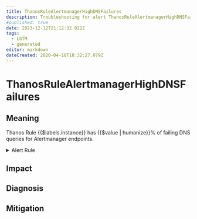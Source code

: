 ```yaml
---
title: ThanosRuleAlertmanagerHighDNSFailures
description: Troubleshooting for alert ThanosRuleAlertmanagerHighDNSFailures
#published: true
date: 2023-12-12T21:12:32.022Z
tags: 
  - LGTM
  - generated
editor: markdown
dateCreated: 2020-04-10T18:32:27.079Z
---
```


# ThanosRuleAlertmanagerHighDNSFailures

## Meaning
[//]: # "Short paragraph that explains what the alert means"
Thanos Rule {{$labels.instance}} has {{$value | humanize}}% of failing DNS queries for Alertmanager endpoints.

<details>
  <summary>Alert Rule</summary>

{{% rule "thanos/thanos-ruler.yml" "ThanosRuleAlertmanagerHighDNSFailures" %}}

{{% comment %}}

```yaml
alert: ThanosRuleAlertmanagerHighDNSFailures
expr: (sum by (job, instance) (rate(thanos_rule_alertmanagers_dns_failures_total{job=~".*thanos-rule.*"}[5m])) / sum by (job, instance) (rate(thanos_rule_alertmanagers_dns_lookups_total{job=~".*thanos-rule.*"}[5m])) * 100 > 1)
for: 15m
labels:
    severity: warning
annotations:
    summary: Thanos Rule Alertmanager High D N S Failures (instance {{ $labels.instance }})
    description: |-
        Thanos Rule {{$labels.instance}} has {{$value | humanize}}% of failing DNS queries for Alertmanager endpoints.
          VALUE = {{ $value }}
          LABELS = {{ $labels }}
    runbook: https://github.com/srerun/prometheus-alerts/blob/main/content/runbooks/thanos-ruler/ThanosRuleAlertmanagerHighDNSFailures.md

```

{{% /comment %}}

</details>


## Impact
[//]: # "What could / will happen if the alert is not addressed"



## Diagnosis
[//]: # "Steps to take to identify the cause of the problem"



## Mitigation
[//]: # "The steps necessary to resolve the alert"
